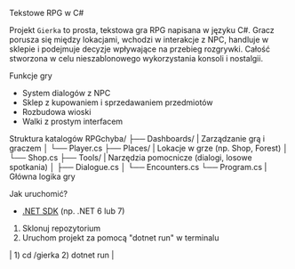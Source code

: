 Tekstowe RPG w C#

Projekt `Gierka` to prosta, tekstowa gra RPG napisana w języku C#. Gracz porusza się między lokacjami, wchodzi w interakcje z NPC, handluje w sklepie i podejmuje decyzje wpływające na przebieg rozgrywki.
Całość stworzona w celu nieszablonowego wykorzystania konsoli i nostalgii.

Funkcje gry

-  System dialogów z NPC
-  Sklep z kupowaniem i sprzedawaniem przedmiotów
-  Rozbudowa wioski
-  Walki z prostym interfacem



Struktura katalogów
RPGchyba/
├── Dashboards/ | Zarządzanie grą i graczem
│ └── Player.cs
├── Places/ | Lokacje w grze (np. Shop, Forest)
│ └── Shop.cs
├── Tools/  | Narzędzia pomocnicze (dialogi, losowe spotkania)
│ ├── Dialogue.cs
│ └── Encounters.cs
└── Program.cs  | Główna logika gry



Jak uruchomić?
- [.NET SDK](https://dotnet.microsoft.com/en-us/download) (np. .NET 6 lub 7)

1. Sklonuj repozytorium
2. Uruchom projekt za pomocą "dotnet run" w terminalu
   
  | 1) cd /gierka     2) dotnet run |
